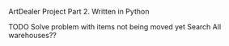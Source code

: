ArtDealer Project Part 2. Written in Python

TODO
Solve problem with items not being moved yet
    Search All warehouses??